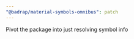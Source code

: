 ```yaml
---
"@badrap/material-symbols-omnibus": patch
---
```


Pivot the package into just resolving symbol info
